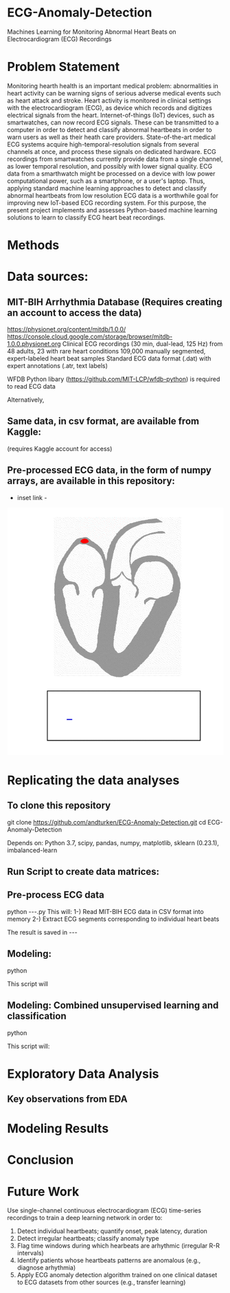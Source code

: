 # ECG-Anomaly-Detection
Machines Learning for Monitoring Abnormal Heart Beats on Electrocardiogram (ECG) Recordings


# Problem Statement
Monitoring hearth health is an important medical problem: abnormalities in heart activity can be warning signs of serious adverse medical events such as heart attack and stroke. Heart activity is monitored in clinical settings with the electrocardiogram (ECG), as device which records and digitizes electrical signals from the heart. Internet-of-things (IoT) devices, such as smartwatches, can now record ECG signals. These can be transmitted to a computer in order to detect and classify abnormal heartbeats in order to warn users as well as their heath care providers. State-of-the-art medical ECG systems acquire high-temporal-resolution signals from several channels at once, and process these signals on dedicated hardware. ECG recordings from smartwatches currently provide data from a single channel, as lower temporal resolution, and possibly with lower signal quality. ECG data from a smarthwatch might be processed on a  device with low power computational power, such as a smartphone, or a user's laptop. Thus, applying standard machine learning approaches to detect and classify abnormal heartbeats from low resolution ECG data is a worthwhile goal for improving new IoT-based ECG recording system.  For this purpose, the present project implements and assesses Python-based machine learning solutions to learn to classify ECG heart beat recordings.


# Methods

# Data sources:
## MIT-BIH Arrhythmia Database (Requires creating an account to access the data)
https://physionet.org/content/mitdb/1.0.0/
https://console.cloud.google.com/storage/browser/mitdb-1.0.0.physionet.org
Clinical ECG recordings (30 min, dual-lead, 125 Hz) from 48 adults, 23 with rare heart conditions
109,000 manually segmented, expert-labeled heart beat samples
Standard ECG data format (.dat) with expert annotations (.atr, text labels)

WFDB Python libary (https://github.com/MIT-LCP/wfdb-python) is required to read ECG data 

Alternatively,
## Same data, in csv format, are available from Kaggle:    
(requires Kaggle account for access)

## Pre-processed ECG data, in the form of numpy arrays, are available in this repository:
- inset link -


![Heartbeat](ecg_heart_animation.gif)


# Replicating the data analyses

## To clone this repository
git clone https://github.com/andturken/ECG-Anomaly-Detection.git
cd ECG-Anomaly-Detection

Depends on: Python 3.7, scipy, pandas, numpy, matplotlib, sklearn (0.23.1), imbalanced-learn

## Run Script to create data matrices:



## Pre-process ECG data
python ---.py
This will: 1-) Read MIT-BIH ECG data in CSV format into memory 2-) Extract ECG segments corresponding to individual heart beats

The result is saved in ---

## Modeling: 
python 

This script will

## Modeling: Combined unsupervised learning and classification
python

This script will:

# Exploratory Data Analysis 

## Key observations from EDA

# Modeling Results

##

##

# Conclusion


# Future Work


Use single-channel continuous electrocardiogram (ECG) time-series recordings to train a deep learning network in order to:
1) Detect individual heartbeats; quantify onset, peak latency, duration
2) Detect irregular heartbeats; classify anomaly type
3) Flag time windows during which hearbeats are arhythmic (irregular R-R intervals)
4) Identify patients whose heartbeats patterns are anomalous (e.g., diagnose arhythmia)
5) Apply ECG anomaly detection algorithm trained on one clinical dataset to ECG datasets from other sources (e.g., transfer learning)





